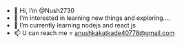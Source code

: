 - 👋 Hi, I’m @Nush2730
- 👀 I’m interested in learning new things and exploring....
- 🌱 I’m currently learning nodejs and react js
- 📫 U can reach me = anushkakatkade40778@gmail.com
<!---
Nush2730/Nush2730 is a ✨ special ✨ repository because its `README.md` (this file) appears on your GitHub profile.
You can click the Preview link to take a look at your changes.
--->
